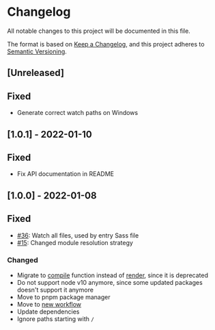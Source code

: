 # Changelog
All notable changes to this project will be documented in this file.

The format is based on [Keep a Changelog](https://keepachangelog.com/en/1.0.0/),
and this project adheres to [Semantic Versioning](https://semver.org/spec/v2.0.0.html).

## [Unreleased]
## Fixed
- Generate correct watch paths on Windows

## [1.0.1] - 2022-01-10
## Fixed
- Fix API documentation in README

## [1.0.0] - 2022-01-08
## Fixed
- [#36](https://github.com/koluch/esbuild-plugin-sass/pull/36): Watch all files, used by entry Sass file
- [#15](https://github.com/koluch/esbuild-plugin-sass/pull/15): Changed module resolution strategy

### Changed
- Migrate to [compile](https://sass-lang.com/documentation/js-api/modules#compile) function instead of [render](https://sass-lang.com/documentation/js-api/modules#render), since it is deprecated
- Do not support node v10 anymore, since some updated packages doesn't support it anymore
- Move to pnpm package manager
- Move to [new workflow](https://thomaspoignant.medium.com/simple-git-flow-who-works-dac82430e484)
- Update dependencies
- Ignore paths starting with `/`
